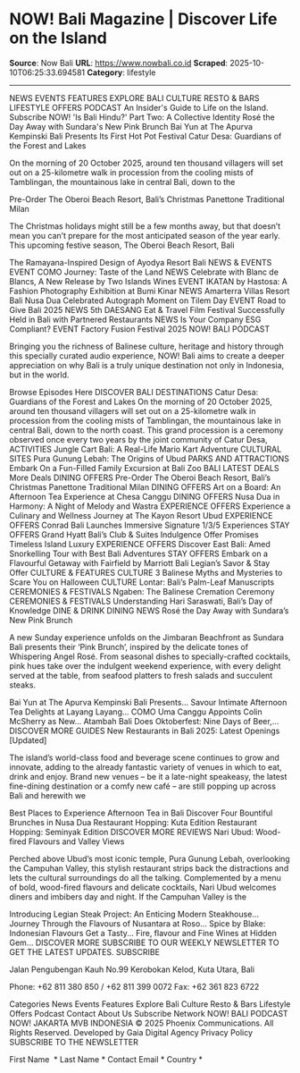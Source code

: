 # NOW! Bali Magazine | Discover Life on the Island

**Source**: Now Bali
**URL**: https://www.nowbali.co.id
**Scraped**: 2025-10-10T06:25:33.694581
**Category**: lifestyle

---

NEWS
EVENTS
FEATURES
EXPLORE BALI
CULTURE
RESTO & BARS
LIFESTYLE
OFFERS
PODCAST
An Insider's Guide to Life on the Island. Subscribe NOW!
'Is Bali Hindu?' Part Two: A Collective Identity
Rosé the Day Away with Sundara's New Pink Brunch
Bai Yun at The Apurva Kempinski Bali Presents Its First Hot Pot Festival
Catur Desa: Guardians of the Forest and Lakes

On the morning of 20 October 2025, around ten thousand villagers will set out on a 25-kilometre walk in procession from the cooling mists of Tamblingan, the mountainous lake in central Bali, down to the

Pre-Order The Oberoi Beach Resort, Bali’s Christmas Panettone Traditional Milan

The Christmas holidays might still be a few months away, but that doesn’t mean you can’t prepare for the most anticipated season of the year early. This upcoming festive season, The Oberoi Beach Resort, Bali

The Ramayana-Inspired Design of Ayodya Resort Bali
NEWS & EVENTS
EVENT
COMO Journey: Taste of the Land
NEWS
Celebrate with Blanc de Blancs, A New Release by Two Islands Wines
EVENT
IKATAN by Hastosa: A Fashion Photography Exhibition at Bumi Kinar
NEWS
Amarterra Villas Resort Bali Nusa Dua Celebrated Autograph Moment on Tilem Day
EVENT
Road to Give Bali 2025
NEWS
5th DAESANG Eat & Travel Film Festival Successfully Held in Bali with Partnered Restaurants
NEWS
Is Your Company ESG Compliant?
EVENT
Factory Fusion Festival 2025
NOW! BALI PODCAST

Bringing you the richness of Balinese culture, heritage and history through this specially curated audio experience, NOW! Bali aims to create a deeper appreciation on why Bali is a truly unique destination not only in Indonesia, but in the world.

Browse Episodes Here
DISCOVER BALI
DESTINATIONS
Catur Desa: Guardians of the Forest and Lakes
On the morning of 20 October 2025, around ten thousand villagers will set out on a 25-kilometre walk in procession from the cooling mists of Tamblingan, the mountainous lake in central Bali, down to the north coast. This grand procession is a ceremony observed once every two years by the joint community of Catur Desa,
ACTIVITIES
Jungle Cart Bali: A Real-Life Mario Kart Adventure
CULTURAL SITES
Pura Gunung Lebah: The Origins of Ubud
PARKS AND ATTRACTIONS
Embark On a Fun-Filled Family Excursion at Bali Zoo
BALI LATEST DEALS
More Deals
DINING OFFERS
Pre-Order The Oberoi Beach Resort, Bali’s Christmas Panettone Traditional Milan
DINING OFFERS
Art on a Board: An Afternoon Tea Experience at Chesa Canggu
DINING OFFERS
Nusa Dua in Harmony: A Night of Melody and Wastra
EXPERIENCE OFFERS
Experience a Culinary and Wellness Journey at The Kayon Resort Ubud
EXPERIENCE OFFERS
Conrad Bali Launches Immersive Signature 1/3/5 Experiences
STAY OFFERS
Grand Hyatt Bali’s Club & Suites Indulgence Offer Promises Timeless Island Luxury
EXPERIENCE OFFERS
Discover East Bali: Amed Snorkelling Tour with Best Bali Adventures
STAY OFFERS
Embark on a Flavourful Getaway with Fairfield by Marriott Bali Legian’s Savor & Stay Offer
CULTURE & FEATURES
CULTURE
3 Balinese Myths and Mysteries to Scare You on Halloween
CULTURE
Lontar: Bali’s Palm-Leaf Manuscripts
CEREMONIES & FESTIVALS
Ngaben: The Balinese Cremation Ceremony
CEREMONIES & FESTIVALS
Understanding Hari Saraswati, Bali’s Day of Knowledge
DINE & DRINK
DINING NEWS
Rosé the Day Away with Sundara’s New Pink Brunch

A new Sunday experience unfolds on the Jimbaran Beachfront as Sundara Bali presents their ‘Pink Brunch’, inspired by the delicate tones of Whispering Angel Rosé. From seasonal dishes to specially-crafted cocktails, pink hues take over the indulgent weekend experience, with every delight served at the table, from seafood platters to fresh salads and succulent steaks.

Bai Yun at The Apurva Kempinski Bali Presents...
Savour Intimate Afternoon Tea Delights at Layang Layang...
COMO Uma Canggu Appoints Colin McSherry as New...
Atambah Bali Does Oktoberfest: Nine Days of Beer,...
DISCOVER MORE
GUIDES
New Restaurants in Bali 2025: Latest Openings [Updated]

The island’s world-class food and beverage scene continues to grow and innovate, adding to the already fantastic variety of venues in which to eat, drink and enjoy. Brand new venues – be it a late-night speakeasy, the latest fine-dining destination or a comfy new café – are still popping up across Bali and herewith we

Best Places to Experience Afternoon Tea in Bali
Discover Four Bountiful Brunches in Nusa Dua
Restaurant Hopping: Kuta Edition
Restaurant Hopping: Seminyak Edition
DISCOVER MORE
REVIEWS
Nari Ubud: Wood-fired Flavours and Valley Views

Perched above Ubud’s most iconic temple, Pura Gunung Lebah, overlooking the Campuhan Valley, this stylish restaurant strips back the distractions and lets the cultural surroundings do all the talking. Complemented by a menu of bold, wood-fired flavours and delicate cocktails, Nari Ubud welcomes diners and imbibers day and night. If the Campuhan Valley is the

Introducing Legian Steak Project: An Enticing Modern Steakhouse...
Journey Through the Flavours of Nusantara at Roso...
Spice by Blake: Indonesian Flavours Get a Tasty...
Fire, flavour and Fine Wines at Hidden Gem...
DISCOVER MORE
SUBSCRIBE TO OUR WEEKLY NEWSLETTER TO GET THE LATEST UPDATES. SUBSCRIBE

Jalan Pengubengan Kauh No.99 Kerobokan Kelod,
Kuta Utara, Bali

Phone: +62 811 380 850 / +62 811 399 0072
Fax: +62 361 823 6722

Categories
News
Events
Features
Explore Bali
Culture
Resto & Bars
Lifestyle
Offers
Podcast
Contact
About Us
Subscribe
Network
NOW! BALI PODCAST
NOW! JAKARTA
MVB INDONESIA
© 2025 Phoenix Communications. All Rights Reserved. Developed by Gaia Digital Agency
Privacy Policy
SUBSCRIBE TO THE NEWSLETTER


First Name  *
Last Name *
Contact Email *
Country *
